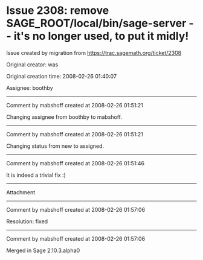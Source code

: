 # Issue 2308: remove SAGE_ROOT/local/bin/sage-server -- it's no longer used, to put it midly!

Issue created by migration from https://trac.sagemath.org/ticket/2308

Original creator: was

Original creation time: 2008-02-26 01:40:07

Assignee: boothby




---

Comment by mabshoff created at 2008-02-26 01:51:21

Changing assignee from boothby to mabshoff.


---

Comment by mabshoff created at 2008-02-26 01:51:21

Changing status from new to assigned.


---

Comment by mabshoff created at 2008-02-26 01:51:46

It is indeed a trivial fix :)


---

Attachment


---

Comment by mabshoff created at 2008-02-26 01:57:06

Resolution: fixed


---

Comment by mabshoff created at 2008-02-26 01:57:06

Merged in Sage 2.10.3.alpha0
